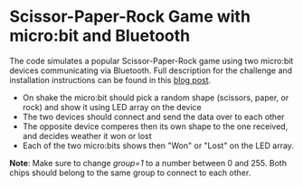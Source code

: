 # Scissor-Paper-Rock Game with micro:bit and Bluetooth
The code simulates a popular Scissor-Paper-Rock game using two micro:bit devices communicating via Bluetooth. Full description for the challenge and installation instructions can be found in this [blog post][1].

* On shake the micro:bit should pick a random shape (scissors, paper, or rock) and show it using LED array on the device
* The two devices should connect and send the data over to each other
* The opposite device comperes then its own shape to the one received, and decides weather it won or lost
* Each of the two micro:bits shows then "Won" or "Lost" on the LED array.

**Note**: Make sure to change *group=1* to a number between 0 and 255. Both chips should belong to the same group to connect to each other.

[1]: http://mehmandarov.com/microbit-bluetooth-challenge/
